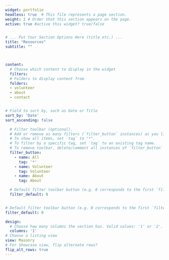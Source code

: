 ```yaml
---
widget: portfolio
headless: true  # This file represents a page section.
weight: 2 # Order that this section appears on the page.
active: true #active this widget? true/false


# ... Put Your Section Options Here (title etc.) ...
title: "Resources"
subtitle: ""



content:
  # Choose which content to display in the widget
  filters: 
  # Folders to display content from
  folders:
  - volunteer
  - about
  - contact


# Field to sort by, such as Date or Title
sort_by: 'Date'
sort_ascending: false

  # Filter toolbar (optional).
  # Add or remove as many filters (`filter_button` instances) as you like.
  # To show all items, set `tag` to "*".
  # To filter by a specific tag, set `tag` to an existing tag name.
  # To remove toolbar, delete/comment all instances of `filter_button` below.
  filter_button:
    - name: All
      tag: '*'
    - name: Volunteer
      tag: Volunteer
    - name: About
      tag: About

  # Default filter toolbar button (e.g. 0 corresponds to the first `filter_button` instance above)
  filter_default: 0


# Default filter toolbar button (e.g. 0 corresponds to the first `filter_button` instance above)
filter_default: 0

design:
  # Choose how many columns the section has. Valid values: '1' or '2'.
  columns: '1'
# Choose a listing view
view: Masonry
# For Showcase view, flip alternate rows?
flip_alt_rows: true
---
```

